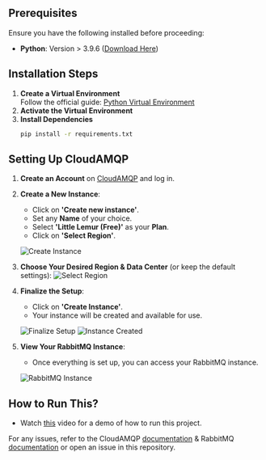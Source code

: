 ## Prerequisites
Ensure you have the following installed before proceeding:
- **Python**: Version > 3.9.6 ([Download Here](https://www.python.org/downloads/))

## Installation Steps
1. **Create a Virtual Environment**  
   Follow the official guide: [Python Virtual Environment](https://docs.python.org/3/tutorial/venv.html)
2. **Activate the Virtual Environment**
3. **Install Dependencies**
   ```sh
   pip install -r requirements.txt
   ```

## Setting Up CloudAMQP
1. **Create an Account** on [CloudAMQP](https://www.cloudamqp.com/) and log in.
2. **Create a New Instance**:
   - Click on **'Create new instance'**.
   - Set any **Name** of your choice.
   - Select **'Little Lemur (Free)'** as your **Plan**.
   - Click on **'Select Region'**.

   ![Create Instance](https://github.com/user-attachments/assets/b96a1d59-afdc-43e6-89ca-16727577a813)

3. **Choose Your Desired Region & Data Center** (or keep the default settings):
   ![Select Region](https://github.com/user-attachments/assets/4cbd1a0f-8a5b-4a5d-b5cc-92533c42b9c9)

4. **Finalize the Setup**:
   - Click on **'Create Instance'**.
   - Your instance will be created and available for use.

   ![Finalize Setup](https://github.com/user-attachments/assets/c1b98a5e-3a16-40a6-836f-072fa4e5ca2f)
   ![Instance Created](https://github.com/user-attachments/assets/8d0b2448-98fc-4679-8fd9-a6c808cac9d7)

5. **View Your RabbitMQ Instance**:
   - Once everything is set up, you can access your RabbitMQ instance.

   ![RabbitMQ Instance](https://github.com/user-attachments/assets/d2f00a13-ac1a-4c27-91be-7af5dadfa8d5)

## How to Run This?
- Watch [this](https://vimeo.com/1059109004) video for a demo of how to run this project.

For any issues, refer to the CloudAMQP [documentation](https://www.cloudamqp.com/docs/index.html) & RabbitMQ [documentation](https://www.rabbitmq.com/tutorials/tutorial-one-python) or open an issue in this repository.

